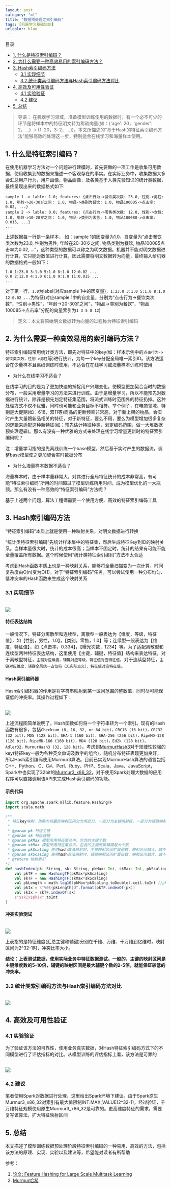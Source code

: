 ```yaml
---
layout: post
category: "ml"
title: "数据预处理之索引编码"
tags: [机器学习基础知识]
urlcolor: blue
---
```


目录

<!-- TOC -->

- [1. 什么是特征索引编码？](#1-什么是特征索引编码？)
- [2. 为什么需要一种高效易用的索引编码方法？](#2-为什么需要一种高效易用的索引编码方法？)
- [3. Hash索引编码方法](#3-Hash索引编码方法)
	- [3.1 实现细节](#31-实现细节)
	- [3.2 统计类索引编码方法与Hash索引编码方法对比](#32-统计类索引编码方法与Hash索引编码方法对比)
- [4. 高效及可用性验证](#4-高效及可用性验证)
	- [4.1 实验验证](#41-实验验证)
	- [4.2 建议](#42-建议)
- [5. 总结](#5-总结)

<!-- /TOC -->

> 导语： 在机器学习领域，准备模型训练使用的数据时，有一个必不可少的环节是将样本中的特征明文转为稀疏向量(如：{'age': 20，'gender': 2，...} -> {1: 20，3: 2，...})。本文所描述的“基于Hash的特征索引编码方法”能够高效的处理这一步，特别适合在线学习和海量样本使用。

## 1. 什么是特征索引编码？

在使用机器学习方法对一个问题进行建模时，首先要做的一项工作是收集可用数据，使用收集到的数据来描述一个客观存在的事实。在实际业务中，收集数据大多会汇总用户行为，用户画像，物品画像，及各类基于人类先验知识的统计类数据，最终呈现出来的数据格式如下:

```
sample 1 -> lable: 1.0; features: {点击行为->餐饮类次数: 23.0, 性别->男性: 1.0, 年龄->20-30岁之间： 1.0, 物品->类别为餐饮: 1.0, 物品100085->点击率: 0.02, ...}
sample 2 -> lable: 0.0; features: {点击行为->零售类次数: 12.0, 性别->女性: 1.0, 年龄->10-20岁之间： 1.0, 物品->类别为零售: 1.0, 物品100080->点击率: 0.015, ...}
...
```

上述数据每一行是一条样本， 如：sample 1的因变量为1.0，自变量为“点击餐饮类次数为23.0, 性别为男性, 年龄在20-30岁之间, 物品类别为餐饮, 物品100085点击率为0.02, ...”，这种类型的数据可以称之为明文数据。机器并不能对明文数据进行计算，它只能对数值进行计算，因此需要将明文数据转为向量，最终输入给机器的数据格式一般如下：

```
1.0 1:23.0 3:1.0 5:1.0 8:1.0 12:0.02 ...
0.0 2:12.0 4:1.0 6:1.0 9:1.0 11:0.015 ...
...
```

对于第一行，`1.0`为label(对应sample 1中的因变量)，`1:23.0 3:1.0 5:1.0 8:1.0 12:0.02 ...`为特征(对应sample 1中的自变量，分别为“点击行为->餐饮类次数”，“性别->男性”，“年龄->20-30岁之间”，“物品->类别为餐饮”，“物品100085->点击率”分配的向量索引为`1 3 5 8 12`)

> 定义：本文将原始明文数据转为向量的过程称为特征索引编码

## 2. 为什么需要一种高效易用的索引编码方法？

特征索引编码常用统计类方法，即先对特征中的key(如：样本示例中的`点击行为->餐饮类次数，性别->男性`等)进行统计，为每一个key分配全局唯一索引ID。该方法适合在少量样本且离线训练时使用，不适合在在线学习或海量样本训练时使用

- 为什么在线学习不适合？

在线学习的目的是为了更加快速的捕捉用户兴趣变化，使模型更加契合当时的数据分布，一般采用增量学习的方法来进行训练。由于是增量学习，所以不能预先对数据进行统计，除非是预先划定特征集范围，将流式训练时范围外的特征扔掉。这种处理方式不仅不优雅，同时也可能和业务目标不相符。举个例子，在电商领域，特别是大促期(如：618，双11等)商品的更新频率非常高，对于新上架的物品，会实时产生大量跟新品相关的特征，对于新特征，要么不用，要么为模型增加很多复杂的逻辑来适配这种新特征(如：预先估计特征种类，划定编码范围，做一大堆数据预处理逻辑)。那么有没有一种优雅的方式来处理在线学习增量更新时的特征索引编码呢？

注：增量学习指的是先离线训练一个base模型，然后基于实时产生的数据流，调整base模型使之更加契合实时数据分布

- 为什么海量样本数据不适合？

海量样本时，由于样本量非常大，对其进行全局特征统计的成本非常高，有可能“特征索引编码”所用的时间超过了模型训练所用时间，成为模型优化的一大瓶颈。那么有没有一种高效的“特征索引编码”方法呢？

基于上述两个问题，算法工程师需要一个使用方便、高效的特征索引编码工具

## 3. Hash索引编码方法

“特征索引编码”本质上就是使用一种映射关系，对明文数据进行转换

“统计类特征索引编码”先统计样本集中的特征集，然后生成特征Key到ID的映射关系。当样本量很大时，统计的成本很高；当样本不固定时，统计的结果有可能不能全量覆盖所有数据。这个时候使用“统计类特征索引编码”方法不太合适

考虑到Hash函数本质上也是一种映射关系，能够将全量扫描变为一次计算，时间复杂度由O(n)变为O(1)。对于“特征索引编码”任务，可以尝试使用一种分布均匀、低冲突率的Hash函数来生成这个映射关系

### 3.1 实现细节

<html>
<br/>
<img src='/assets/hash_index_proce.png' style='max-height:336px;max-width:362px;'/>
<br/>
</html>

#### 特征表达结构

一般情况下，特征分离散型和连续型，离散型一般表达为【维度，等级，特征值】，如【性别，男性，1.0】，【类别，零售，1.0】等；连续型一般表达为【维度，特征值】，如【点击率，0.334】，【曝光次数，1234】等。为了适配离散型和连续型两种特征表达结构，这里使用【主键，辅键，特征值】结构来表达特征，对于离散型特征，`主键对应维度，辅键对应等级，特征值对应特征值`，对于连续型特征，`主键对应维度，辅键全局统一占位符（无实际意义），特征值对应特征值`。

#### Hash索引编码器

Hash索引编码器的作用是将字符串映射到某一区间范围的整数值，同时尽可能保证低的冲突率。其操作过程如下：

<html>
<br/>
<img src='/assets/hash_function.png' style='max-height:770px;max-width:306px;'/>
<br/>
</html>

上述流程图简单说明了，Hash函数如何将一个字符串转为一个索引。现有的Hash函数有很多，包括`Checksum (8, 16, 32, or 64 bit)，CRC16 (16 bit)，CRC32 (32 bit)，MD5 (128 bit)，SHA-1 (160 bit)，SHA-256 (256 bit)，RipeMD-128 (128 bit)，RipeMD-160 (160 bit)，MD4 (128 bit)，Ed2k (128 bit)，Adler32，MurmurHash3 (32, 128 bit)`。考虑到[MurmurHash3](https://zh.wikipedia.org/wiki/Murmur%E5%93%88%E5%B8%8C)对于规律性较强的key(特征key一般为各种英文单词及数字的组合)，随机分布特征表现更加良好，所以Hash索引编码使用Murmur3算法。目前已实现MurmurHash算法的语言包括C++、Python、C、C#、Perl、Ruby、PHP、Scala、Java、JavaScript，Spark中也实现了32bit的[Murmur3_x86_32](https://github.com/apache/spark/blob/master/common/unsafe/src/main/java/org/apache/spark/unsafe/hash/Murmur3_x86_32.java)，对于使用Spark处理大数据的应用程序可以直接调用该API来完成Hash索引编码的功能。

#### 示例代码

```scala
import org.apache.spark.mllib.feature.HashingTF
import scala.math 

/**
 * 特征key映射，策略为将最终映射区间分为两部分，一部分为主键映射区，一部分为辅键映射区。这样设计的目的是尽可能使用主键、辅键不同则映射索引肯定不同的先验知识来保证低冲突率
 * 
 * @param pk 特征主键
 * @param sk 特征辅键
 * @param pkMax 模型所用特征集合中，包含的主键个数
 * @param skMax 模型所用特征集合中，包含的主键所属辅键最大个数
 * @param pkScaling 使用hash算法映射时，主键映射区间扩展倍数，映射区间越大，越不容易冲突
 * @param skScaling 使用hash算法映射时，辅键映射区间扩展倍数，映射区间越大，越不容易冲突
 * @return 映射索引
*/
def hashIndex(pk: String, sk: String, pkMax: Int, skMax: Int, pkScaling: Int, skScaling: Int): Int = {
	val pkTF = new HashingTF(pkMax*pkScaling)
	val skTF = new HashingTF(skMax*skScaling)
	val pkLength = math.log10(pkMax*pkScaling.toDouble).ceil.toInt //pk最长用多少位表示
	val pkIx = s"%0${pkLength}d".format(pkTF.indexOf(pk))
	val skIx = skTF.indexOf(sk)
	s"$skIx$pkIx".toInt
}
```

#### 冲突实验测试

<html>
<br/>
<img src='/assets/hash_conflit_lab.png' style='max-height:150px;max-width:430px;'/>
<br/>
</html>

上表指的是特征维度(汇总主键和辅键)分别在千维、万维、十万维到亿维时，映射区间为2^32-1时，冲突比率大小。

**结论：上表测试数据，使用实际业务中特征数据测试。一般的，主键的映射区间是主键维度数的5-10倍，辅键的映射区间是最大辅键个数的2-5倍，就能保证较低的冲突率。**

### 3.2 统计类索引编码方法与Hash索引编码方法对比

<html>
<br/>
<img src='/assets/feature_ix_compare.png' style='max-height:264px;max-width:1162px;'/>
<br/>
</html>

## 4. 高效及可用性验证

### 4.1 实验验证

为了验证该方法的可靠性，使用业务真实数据，对Hash特征索引编码方式下的不同模型进行了评估指标的对比。从模型训练的评估指标上看，该方法是可靠的

<html>
<br/>
<img src='/assets/hash_index_model_lab.png' style='max-height:268px;max-width:1060px;'/>
<br/>
</html>

### 4.2 建议

笔者使用Spark对数据进行处理，这里给出Spark环境下建议。由于Spark原生Murmur3_x86_32对索引有最大值限制INT.MAX_VALUE(2^32-1)，经过验证，千万维特征规模使用原生Murmur3_x86_32是可靠的。更高维度特征的需求，需要复写该算法，扩大特征映射区间

## 5. 总结

本文描述了模型训练数据预处理阶段特征索引编码的一种易用、高效的方法，包括该方法的原理、实现、实验以及建议等，希望能对读者有所帮助

参考：

1. [论文: Feature Hashing for Large Scale Multitask Learning](https://arxiv.org/abs/0902.2206)
2. [Murmur哈希](https://zh.wikipedia.org/wiki/Murmur%E5%93%88%E5%B8%8C)